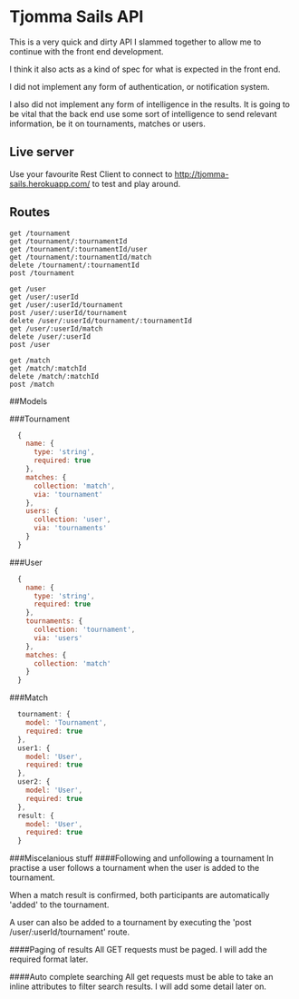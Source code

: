 # Tjomma Sails API

This is a very quick and dirty API I slammed together to
allow me to continue with the front end development.

I think it also acts as a kind of spec for what is expected in
the front end.

I did not implement any form of authentication, or notification
system.

I also did not implement any form of intelligence in the results.
It is going to be vital that the back end use some sort of intelligence
to send relevant information, be it on tournaments, matches or users.

## Live server
Use your favourite Rest Client to connect to http://tjomma-sails.herokuapp.com/
to test and play around.

## Routes
    get /tournament
    get /tournament/:tournamentId
    get /tournament/:tournamentId/user
    get /tournament/:tournamentId/match
    delete /tournament/:tournamentId
    post /tournament

    get /user
    get /user/:userId
    get /user/:userId/tournament
    post /user/:userId/tournament
    delete /user/:userId/tournament/:tournamentId
    get /user/:userId/match
    delete /user/:userId
    post /user

    get /match
    get /match/:matchId
    delete /match/:matchId
    post /match

##Models

###Tournament
  ```javascript
    {
      name: {
        type: 'string',
        required: true
      },
      matches: {
        collection: 'match',
        via: 'tournament'
      },
      users: {
        collection: 'user',
        via: 'tournaments'
      }
    }
  ```

###User
  ```javascript
    {
      name: {
        type: 'string',
        required: true
      },
      tournaments: {
        collection: 'tournament',
        via: 'users'
      },
      matches: {
        collection: 'match'
      }
    }
  ```

###Match
  ```javascript
    tournament: {
      model: 'Tournament',
      required: true
    },
    user1: {
      model: 'User',
      required: true
    },
    user2: {
      model: 'User',
      required: true
    },
    result: {
      model: 'User',
      required: true
    }
  ```
###Miscelanious stuff
####Following and unfollowing a tournament
In practise a user follows a tournament when the user is added
to the tournament.

When a match result is confirmed, both participants are
automatically 'added' to the tournament.

A user can also be added to a tournament by executing the
'post /user/:userId/tournament' route.

####Paging of results
All GET requests must be paged.  I will add the required format later.

####Auto complete searching
All get requests must be able to take an inline attributes to
filter search results.  I will add some detail later on.
